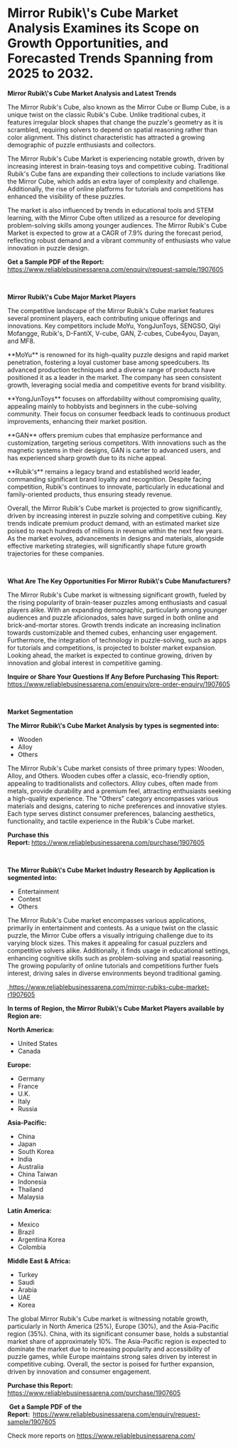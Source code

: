 <p><h1>Mirror Rubik\'s Cube Market Analysis Examines its Scope on Growth Opportunities, and Forecasted Trends Spanning from 2025 to 2032.</h1></p><p><strong>Mirror Rubik\'s Cube Market Analysis and Latest Trends</strong></p>
<p><p>The Mirror Rubik's Cube, also known as the Mirror Cube or Bump Cube, is a unique twist on the classic Rubik's Cube. Unlike traditional cubes, it features irregular block shapes that change the puzzle's geometry as it is scrambled, requiring solvers to depend on spatial reasoning rather than color alignment. This distinct characteristic has attracted a growing demographic of puzzle enthusiasts and collectors.</p><p>The Mirror Rubik's Cube Market is experiencing notable growth, driven by increasing interest in brain-teasing toys and competitive cubing. Traditional Rubik's Cube fans are expanding their collections to include variations like the Mirror Cube, which adds an extra layer of complexity and challenge. Additionally, the rise of online platforms for tutorials and competitions has enhanced the visibility of these puzzles.</p><p>The market is also influenced by trends in educational tools and STEM learning, with the Mirror Cube often utilized as a resource for developing problem-solving skills among younger audiences. The Mirror Rubik's Cube Market is expected to grow at a CAGR of 7.9% during the forecast period, reflecting robust demand and a vibrant community of enthusiasts who value innovation in puzzle design.</p></p>
<p><strong>Get a Sample PDF of the Report:&nbsp;</strong> <a href="https://www.reliablebusinessarena.com/enquiry/request-sample/1907605?utm_campaign=1990&utm_medium=2&utm_source=Github&utm_content=ia&utm_term=14012025&utm_id=mirror-rubiks-cube">https://www.reliablebusinessarena.com/enquiry/request-sample/1907605</a></p>
<p>&nbsp;</p>
<p><strong>Mirror Rubik\'s Cube Major Market Players</strong></p>
<p><p>The competitive landscape of the Mirror Rubik's Cube market features several prominent players, each contributing unique offerings and innovations. Key competitors include MoYu, YongJunToys, SENGSO, Qiyi Mofangge, Rubik's, D-FantiX, V-cube, GAN, Z-cubes, Cube4you, Dayan, and MF8.</p><p>**MoYu** is renowned for its high-quality puzzle designs and rapid market penetration, fostering a loyal customer base among speedcubers. Its advanced production techniques and a diverse range of products have positioned it as a leader in the market. The company has seen consistent growth, leveraging social media and competitive events for brand visibility.</p><p>**YongJunToys** focuses on affordability without compromising quality, appealing mainly to hobbyists and beginners in the cube-solving community. Their focus on consumer feedback leads to continuous product improvements, enhancing their market position.</p><p>**GAN** offers premium cubes that emphasize performance and customization, targeting serious competitors. With innovations such as the magnetic systems in their designs, GAN is carter to advanced users, and has experienced sharp growth due to its niche appeal.</p><p>**Rubik's** remains a legacy brand and established world leader, commanding significant brand loyalty and recognition. Despite facing competition, Rubik's continues to innovate, particularly in educational and family-oriented products, thus ensuring steady revenue.</p><p>Overall, the Mirror Rubik's Cube market is projected to grow significantly, driven by increasing interest in puzzle solving and competitive cubing. Key trends indicate premium product demand, with an estimated market size poised to reach hundreds of millions in revenue within the next few years. As the market evolves, advancements in designs and materials, alongside effective marketing strategies, will significantly shape future growth trajectories for these companies.</p></p>
<p>&nbsp;</p>
<p><strong>What Are The Key Opportunities For Mirror Rubik\'s Cube Manufacturers?</strong></p>
<p><p>The Mirror Rubik's Cube market is witnessing significant growth, fueled by the rising popularity of brain-teaser puzzles among enthusiasts and casual players alike. With an expanding demographic, particularly among younger audiences and puzzle aficionados, sales have surged in both online and brick-and-mortar stores. Growth trends indicate an increasing inclination towards customizable and themed cubes, enhancing user engagement. Furthermore, the integration of technology in puzzle-solving, such as apps for tutorials and competitions, is projected to bolster market expansion. Looking ahead, the market is expected to continue growing, driven by innovation and global interest in competitive gaming.</p></p>
<p><strong>Inquire or Share Your Questions If Any Before Purchasing This Report:</strong> <a href="https://www.reliablebusinessarena.com/enquiry/pre-order-enquiry/1907605?utm_campaign=1990&utm_medium=2&utm_source=Github&utm_content=ia&utm_term=14012025&utm_id=mirror-rubiks-cube">https://www.reliablebusinessarena.com/enquiry/pre-order-enquiry/1907605</a></p>
<p>&nbsp;</p>
<p><strong>Market Segmentation</strong></p>
<p><strong>The Mirror Rubik\'s Cube Market Analysis by types is segmented into:</strong></p>
<p><ul><li>Wooden</li><li>Alloy</li><li>Others</li></ul></p>
<p><p>The Mirror Rubik's Cube market consists of three primary types: Wooden, Alloy, and Others. Wooden cubes offer a classic, eco-friendly option, appealing to traditionalists and collectors. Alloy cubes, often made from metals, provide durability and a premium feel, attracting enthusiasts seeking a high-quality experience. The "Others" category encompasses various materials and designs, catering to niche preferences and innovative styles. Each type serves distinct consumer preferences, balancing aesthetics, functionality, and tactile experience in the Rubik's Cube market.</p></p>
<p><strong>Purchase this Report:&nbsp;</strong><a href="https://www.reliablebusinessarena.com/purchase/1907605?utm_campaign=1990&utm_medium=2&utm_source=Github&utm_content=ia&utm_term=14012025&utm_id=mirror-rubiks-cube">https://www.reliablebusinessarena.com/purchase/1907605</a></p>
<p>&nbsp;</p>
<p><strong>The Mirror Rubik\'s Cube Market Industry Research by Application is segmented into:</strong></p>
<p><ul><li>Entertainment</li><li>Contest</li><li>Others</li></ul></p>
<p><p>The Mirror Rubik's Cube market encompasses various applications, primarily in entertainment and contests. As a unique twist on the classic puzzle, the Mirror Cube offers a visually intriguing challenge due to its varying block sizes. This makes it appealing for casual puzzlers and competitive solvers alike. Additionally, it finds usage in educational settings, enhancing cognitive skills such as problem-solving and spatial reasoning. The growing popularity of online tutorials and competitions further fuels interest, driving sales in diverse environments beyond traditional gaming.</p></p>
<p><a href="https://www.reliablebusinessarena.com/mirror-rubiks-cube-market-r1907605?utm_campaign=1990&utm_medium=2&utm_source=Github&utm_content=ia&utm_term=14012025&utm_id=mirror-rubiks-cube">&nbsp;https://www.reliablebusinessarena.com/mirror-rubiks-cube-market-r1907605</a></p>
<p><strong>In terms of Region, the Mirror Rubik\'s Cube Market Players available by Region are:</strong></p>
<p>
    <p> <strong> North America: </strong>
        <ul>
            <li>United States</li>
            <li>Canada</li>
        </ul>
        </p> 
    <p> <strong> Europe: </strong>
        <ul>
            <li>Germany</li>
            <li>France</li>
            <li>U.K.</li>
            <li>Italy</li>
            <li>Russia</li>
        </ul>
        </p> 
    <p> <strong> Asia-Pacific: </strong>
        <ul>
            <li>China</li>
            <li>Japan</li>
            <li>South Korea</li>
            <li>India</li>
            <li>Australia</li>
            <li>China Taiwan</li>
            <li>Indonesia</li>
            <li>Thailand</li>
            <li>Malaysia</li>
        </ul>
        </p> 
    <p> <strong> Latin America: </strong>
        <ul>
            <li>Mexico</li>
            <li>Brazil</li>
            <li>Argentina Korea</li>
            <li>Colombia</li>
        </ul>
        </p> 
    <p> <strong> Middle East & Africa: </strong>
        <ul>
            <li>Turkey</li>
            <li>Saudi</li>
            <li>Arabia</li>
            <li>UAE</li>
            <li>Korea</li>
        </ul>
    </p>
    </p>
<p><p>The global Mirror Rubik's Cube market is witnessing notable growth, particularly in North America (25%), Europe (30%), and the Asia-Pacific region (35%). China, with its significant consumer base, holds a substantial market share of approximately 10%. The Asia-Pacific region is expected to dominate the market due to increasing popularity and accessibility of puzzle games, while Europe maintains strong sales driven by interest in competitive cubing. Overall, the sector is poised for further expansion, driven by innovation and consumer engagement.</p></p>
<p><strong>Purchase this Report: </strong><a href="https://www.reliablebusinessarena.com/purchase/1907605?utm_campaign=1990&utm_medium=2&utm_source=Github&utm_content=ia&utm_term=14012025&utm_id=mirror-rubiks-cube">https://www.reliablebusinessarena.com/purchase/1907605</a></p>
<p>&nbsp;<strong>Get a Sample PDF of the Report:&nbsp;&nbsp;</strong><a href="https://www.reliablebusinessarena.com/enquiry/request-sample/1907605?utm_campaign=1990&utm_medium=2&utm_source=Github&utm_content=ia&utm_term=14012025&utm_id=mirror-rubiks-cube">https://www.reliablebusinessarena.com/enquiry/request-sample/1907605</a></p>
<p><strong></strong></p>
<p>Check more reports on <a href="https://www.reliablebusinessarena.com/?utm_campaign=1990&utm_medium=2&utm_source=Github&utm_content=ia&utm_term=14012025&utm_id=mirror-rubiks-cube">https://www.reliablebusinessarena.com/</a></p>
